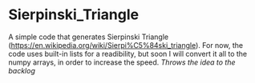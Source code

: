 # Sierpinski_Triangle

A simple code that generates Sierpinski Triangle (https://en.wikipedia.org/wiki/Sierpi%C5%84ski_triangle).
For now, the code uses built-in lists for a readibility, but soon I will convert it all to the numpy arrays, in order to increase the speed. 
*Throws the idea to the backlog*
